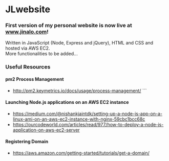 # JLwebsite

### First version of my personal website is now live at www.jinalo.com!  
Written in JavaScript (Node, Express and jQuery), HTML and CSS and hosted via AWS EC2.  
More functionalities to be added... 

### Useful Resources 
#### pm2 Process Management
* http://pm2.keymetrics.io/docs/usage/process-management/ ```
#### Launching Node.js applications on an AWS EC2 instance 
* https://medium.com/@nishankjaintdk/setting-up-a-node-js-app-on-a-linux-ami-on-an-aws-ec2-instance-with-nginx-59cbc1bcc68c
* https://ourcodeworld.com/articles/read/977/how-to-deploy-a-node-js-application-on-aws-ec2-server 
#### Registering Domain 
* https://aws.amazon.com/getting-started/tutorials/get-a-domain/
